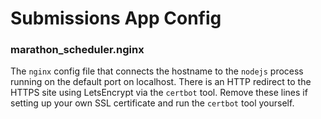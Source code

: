 # Submissions App Config

### marathon_scheduler.nginx
The `nginx` config file that connects the hostname to the `nodejs` process running on the default port on localhost.  There is an HTTP redirect to the HTTPS site using LetsEncrypt via the `certbot` tool.  Remove these lines if setting up your own SSL certificate and run the `certbot` tool yourself.
